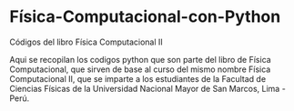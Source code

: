 # Física-Computacional-con-Python
Códigos del libro Física Computacional II

Aqui se recopilan los codigos python que son parte del libro de Física Computacional, que sirven de base al curso del mismo nombre Física Computacional II, que se imparte a los estudiantes de la Facultad de Ciencias Físicas de la Universidad Nacional Mayor de San Marcos, Lima - Perú.
